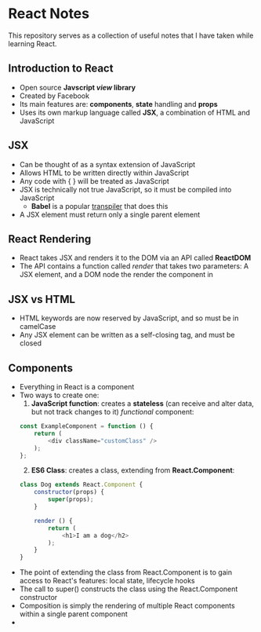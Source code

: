 # React Notes
This repository serves as a collection of useful notes that I have taken while learning React.

## Introduction to React
- Open source **Javscript *view* library**
- Created by Facebook
- Its main features are: **components**, **state** handling and **props**
- Uses its own markup language called **JSX**, a combination of HTML and JavaScript

## JSX
- Can be thought of as a syntax extension of JavaScript
- Allows HTML to be written directly within JavaScript
- Any code with { } will be treated as JavaScript
- JSX is technically not true JavaScript, so it must be compiled into JavaScript
    - **Babel** is a popular [transpiler](http://composition.al/blog/2017/07/30/what-do-people-mean-when-they-say-transpiler/) that does this
- A JSX element must return only a single parent element

## React Rendering
- React takes JSX and renders it to the DOM via an API called **ReactDOM**
- The API contains a function called *render* that takes two parameters: A JSX element, and a DOM node the render the component in

## JSX vs HTML
- HTML keywords are now reserved by JavaScript, and so must be in camelCase
- Any JSX element can be written as a self-closing tag, and must be closed

## Components
- Everything in React is a component
- Two ways to create one:
    1. **JavaScript function**: creates a **stateless** (can receive and alter data, but not track changes to it) *functional* component:
    ```javascript
    const ExampleComponent = function () {
        return (
            <div className="customClass" />
        );
    };
    ```
    2. **ES6 Class**: creates a class, extending from **React.Component**:
    ```javascript
    class Dog extends React.Component {
        constructor(props) {
            super(props);
        }

        render () {
            return (
                <h1>I am a dog</h2>
            );
        }
    }
    ```
- The point of extending the class from React.Component is to gain access to React's features: local state, lifecycle hooks
- The call to super() constructs the class using the React.Component constructor
- Composition is simply the rendering of multiple React components within a single parent component
- 